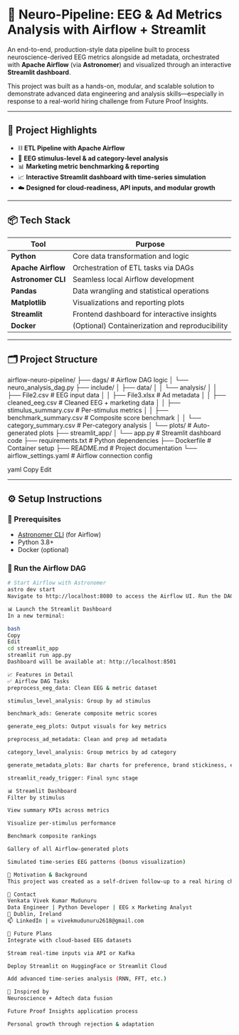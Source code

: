 # 🧠 Neuro-Pipeline: EEG & Ad Metrics Analysis with Airflow + Streamlit

An end-to-end, production-style data pipeline built to process neuroscience-derived EEG metrics alongside ad metadata, orchestrated with **Apache Airflow** (via **Astronomer**) and visualized through an interactive **Streamlit dashboard**.

This project was built as a hands-on, modular, and scalable solution to demonstrate advanced data engineering and analysis skills—especially in response to a real-world hiring challenge from Future Proof Insights.

---

## 🚀 Project Highlights

- ⛓️ **ETL Pipeline with Apache Airflow**
- 🧠 **EEG stimulus-level & ad category-level analysis**
- 📊 **Marketing metric benchmarking & reporting**
- 📈 **Interactive Streamlit dashboard with time-series simulation**
- ☁️ **Designed for cloud-readiness, API inputs, and modular growth**

---

## 📦 Tech Stack

| Tool             | Purpose                                      |
|------------------|----------------------------------------------|
| **Python**       | Core data transformation and logic           |
| **Apache Airflow** | Orchestration of ETL tasks via DAGs        |
| **Astronomer CLI**| Seamless local Airflow development          |
| **Pandas**       | Data wrangling and statistical operations    |
| **Matplotlib**   | Visualizations and reporting plots           |
| **Streamlit**    | Frontend dashboard for interactive insights  |
| **Docker**       | (Optional) Containerization and reproducibility |

---

## 🗂️ Project Structure

airflow-neuro-pipeline/
├── dags/ # Airflow DAG logic
│ └── neuro_analysis_dag.py
├── include/
│ ├── data/
│ │ └── analysis/
│ │ ├── File2.csv # EEG input data
│ │ ├── File3.xlsx # Ad metadata
│ │ ├── cleaned_eeg.csv # Cleaned EEG + marketing data
│ │ ├── stimulus_summary.csv # Per-stimulus metrics
│ │ ├── benchmark_summary.csv # Composite score benchmark
│ │ └── category_summary.csv # Per-category analysis
│ └── plots/ # Auto-generated plots
├── streamlit_app/
│ └── app.py # Streamlit dashboard code
├── requirements.txt # Python dependencies
├── Dockerfile # Container setup
├── README.md # Project documentation
└── airflow_settings.yaml # Airflow connection config

yaml
Copy
Edit

---

## ⚙️ Setup Instructions

### 📍 Prerequisites

- [Astronomer CLI](https://docs.astronomer.io/astro/install-cli) (for Airflow)
- Python 3.8+
- Docker (optional)

### 🔁 Run the Airflow DAG

```bash
# Start Airflow with Astronomer
astro dev start
Navigate to http://localhost:8080 to access the Airflow UI. Run the DAG neuro_analysis_dag.

📊 Launch the Streamlit Dashboard
In a new terminal:

bash
Copy
Edit
cd streamlit_app
streamlit run app.py
Dashboard will be available at: http://localhost:8501

📈 Features in Detail
✅ Airflow DAG Tasks
preprocess_eeg_data: Clean EEG & metric dataset

stimulus_level_analysis: Group by ad stimulus

benchmark_ads: Generate composite metric scores

generate_eeg_plots: Output visuals for key metrics

preprocess_ad_metadata: Clean and prep ad metadata

category_level_analysis: Group metrics by ad category

generate_metadata_plots: Bar charts for preference, brand stickiness, etc.

streamlit_ready_trigger: Final sync stage

📊 Streamlit Dashboard
Filter by stimulus

View summary KPIs across metrics

Visualize per-stimulus performance

Benchmark composite rankings

Gallery of all Airflow-generated plots

Simulated time-series EEG patterns (bonus visualization)

📌 Motivation & Background
This project was created as a self-driven follow-up to a real hiring challenge I received from Future Proof Insights in March 2025. Though not selected at the time, I transformed the opportunity into a learning experience—building a fully functional system that exceeds the original task brief with automation, modularity, and end-to-end transparency.

🤝 Contact
Venkata Vivek Kumar Mudunuru
Data Engineer | Python Developer | EEG x Marketing Analyst
📍 Dublin, Ireland
📫 LinkedIn | ✉️ vivekmudunuru2618@gmail.com

🌟 Future Plans
Integrate with cloud-based EEG datasets

Stream real-time inputs via API or Kafka

Deploy Streamlit on HuggingFace or Streamlit Cloud

Add advanced time-series analysis (RNN, FFT, etc.)

🧠 Inspired by
Neuroscience + Adtech data fusion

Future Proof Insights application process

Personal growth through rejection & adaptation
